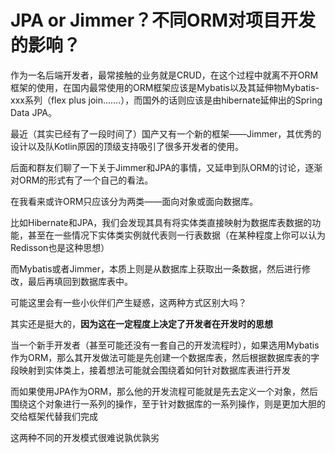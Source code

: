 # JPA or Jimmer？不同ORM对项目开发的影响？

作为一名后端开发者，最常接触的业务就是CRUD，在这个过程中就离不开ORM框架的使用，在国内最常使用的ORM框架应该是Mybatis以及其延伸物Mybatis-xxx系列（flex plus join.......），而国外的话则应该是由hibernate延伸出的Spring Data JPA。

最近（其实已经有了一段时间了）国产又有一个新的框架——Jimmer，其优秀的设计以及队Kotlin原因的顶级支持吸引了很多开发者的使用。

后面和群友们聊了一下关于Jimmer和JPA的事情，又延申到队ORM的讨论，逐渐对ORM的形式有了一个自己的看法。

在我看来或许ORM只应该分为两类——面向对象或面向数据库。

比如Hibernate和JPA，我们会发现其具有将实体类直接映射为数据库表数据的功能，甚至在一些情况下实体类实例就代表则一行表数据（在某种程度上你可以认为Redisson也是这种思想）

而Mybatis或者Jimmer，本质上则是从数据库上获取出一条数据，然后进行修改，最后再填回到数据库表中。

可能这里会有一些小伙伴们产生疑惑，这两种方式区别大吗？

其实还是挺大的，**因为这在一定程度上决定了开发者在开发时的思想**

当一个新手开发者（甚至可能还没有一套自己的开发流程时），如果选用Mybatis作为ORM，那么其开发做法可能是先创建一个数据库表，然后根据数据库表的字段映射到实体类上，接着想法可能就会围绕着如何针对数据库表进行开发

而如果使用JPA作为ORM，那么他的开发流程可能就是先去定义一个对象，然后围绕这个对象进行一系列的操作，至于针对数据库的一系列操作，则是更加大胆的交给框架代替我们完成

这两种不同的开发模式很难说孰优孰劣

